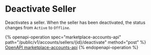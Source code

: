 # Deactivate Seller

Deactivates a seller. When the seller has been deactivated, the status changes from `Active` to `Offline`.

{% openapi-operation spec="marketplace-accounts-api" path="/public/v1/accounts/sellers/{id}/deactivate" method="post" %}
[OpenAPI marketplace-accounts-api](https://api.platform.softwareone.com/public/v1/accounts/openapi.json)
{% endopenapi-operation %}
